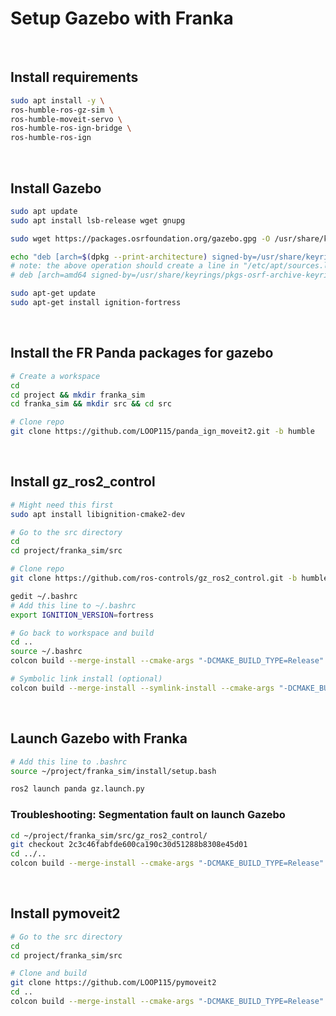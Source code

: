 # Setup Gazebo with Franka

<br>

## Install requirements

```bash
sudo apt install -y \
ros-humble-ros-gz-sim \
ros-humble-moveit-servo \
ros-humble-ros-ign-bridge \
ros-humble-ros-ign
```

<br>

## Install Gazebo

```bash
sudo apt update
sudo apt install lsb-release wget gnupg

sudo wget https://packages.osrfoundation.org/gazebo.gpg -O /usr/share/keyrings/pkgs-osrf-archive-keyring.gpg

echo "deb [arch=$(dpkg --print-architecture) signed-by=/usr/share/keyrings/pkgs-osrf-archive-keyring.gpg] [http://packages.osrfoundation.org/gazebo/ubuntu-stable](http://packages.osrfoundation.org/gazebo/ubuntu-stable) $(lsb_release -cs) main" | sudo tee /etc/apt/sources.list.d/gazebo-stable.list > /dev/null
# note: the above operation should create a line in "/etc/apt/sources.list.d/gazebo-stable.list" and should look something like this (will vary according to computer architecture & the version of Ubuntu):
# deb [arch=amd64 signed-by=/usr/share/keyrings/pkgs-osrf-archive-keyring.gpg] http://packages.osrfoundation.org/gazebo/ubuntu-stable jammy main

sudo apt-get update
sudo apt-get install ignition-fortress
```

<br>

## Install the FR Panda packages for gazebo

```bash
# Create a workspace
cd
cd project && mkdir franka_sim
cd franka_sim && mkdir src && cd src
```

```bash
# Clone repo
git clone https://github.com/LOOP115/panda_ign_moveit2.git -b humble
```

<br>

## Install gz_ros2_control

```bash
# Might need this first
sudo apt install libignition-cmake2-dev
```

```bash
# Go to the src directory
cd
cd project/franka_sim/src

# Clone repo
git clone https://github.com/ros-controls/gz_ros2_control.git -b humble
```

```bash
gedit ~/.bashrc
# Add this line to ~/.bashrc
export IGNITION_VERSION=fortress
```

```bash
# Go back to workspace and build
cd ..
source ~/.bashrc
colcon build --merge-install --cmake-args "-DCMAKE_BUILD_TYPE=Release"
```

```bash
# Symbolic link install (optional)
colcon build --merge-install --symlink-install --cmake-args "-DCMAKE_BUILD_TYPE=Release"
```

<br>

## Launch Gazebo with Franka

```bash
# Add this line to .bashrc
source ~/project/franka_sim/install/setup.bash
```

```bash
ros2 launch panda gz.launch.py
```

### Troubleshooting: Segmentation fault on launch Gazebo

```bash
cd ~/project/franka_sim/src/gz_ros2_control/
git checkout 2c3c46fabfde600ca190c30d51288b8308e45d01
cd ../..
colcon build --merge-install --cmake-args "-DCMAKE_BUILD_TYPE=Release"
```

<br>

## Install pymoveit2

```bash
# Go to the src directory
cd
cd project/franka_sim/src
```

```bash
# Clone and build
git clone https://github.com/LOOP115/pymoveit2
cd ..
colcon build --merge-install --cmake-args "-DCMAKE_BUILD_TYPE=Release"
```


